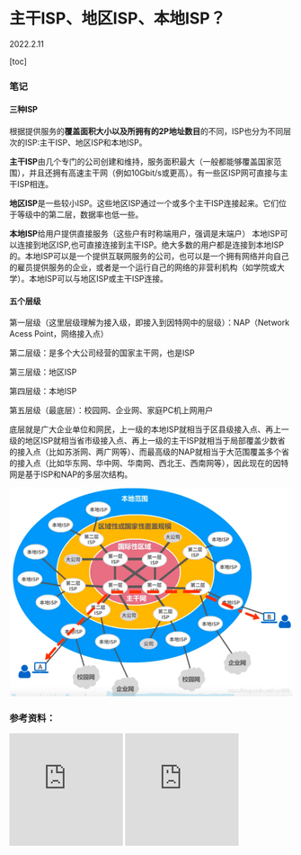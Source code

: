 # 主干ISP、地区ISP、本地ISP？

2022.2.11

[toc]

### 笔记

#### 三种ISP

根据提供服务的**覆盖面积大小以及所拥有的2P地址数目**的不同，ISP也分为不同层次的ISP:主干ISP、地区ISP和本地ISP。

**主干ISP**由几个专门的公司创建和维持，服务面积最大（一般都能够覆盖国家范围），并且还拥有高速主干网（例如10Gbit/s或更高）。有一些区ISP网可直接与主干ISP相连。

**地区ISP**是一些较小ISP。这些地区ISP通过一个或多个主干ISP连接起来。它们位于等级中的第二层，数据率也低一些。

**本地ISP**给用户提供直接服务（这些户有时称端用户，强调是末端户） 本地ISP可以连接到地区ISP,也可直接连接到主干ISP。绝大多数的用户都是连接到本地ISP的。本地ISP可以是一个提供互联网服务的公司，也可以是一个拥有网络并向自己的雇员提供服务的企业，或者是一个运行自己的网络的非营利机构（如学院或大学）。本地ISP可以与地区ISP或主干ISP连接。



#### 五个层级

第一层级（这里层级理解为接入级，即接入到因特网中的层级）：NAP（Network Acess Point，网络接入点）

第二层级：是多个大公司经营的国家主干网，也是ISP

第三层级：地区ISP

第四层级：本地ISP

第五层级（最底层）：校园网、企业网、家庭PC机上网用户

底层就是广大企业单位和网民，上一级的本地ISP就相当于区县级接入点、再上一级的地区ISP就相当省市级接入点、再上一级的主干ISP就相当于局部覆盖少数省的接入点（比如苏浙网、两广网等）、而最高级的NAP就相当于大范围覆盖多个省的接入点（比如华东网、华中网、华南网、西北王、西南网等），因此现在的因特网是基于ISP和NAP的多层次结构。

<img src="./resources/ISP.png" alt="ded65df2046a436bb509f1538e28e52a" style="zoom:75%;" />



### 参考资料：

 <iframe  
 height=200 
 width=40% 
 src="https://blog.csdn.net/irxlinpw/article/details/10963955"  
 frameborder=0  
 allowfullscreen>
 </iframe>

<iframe  
 height=200 
 width=40% 
 src="https://blog.csdn.net/myx666/article/details/119540312"  
 frameborder=0  
 allowfullscreen>
 </iframe>
